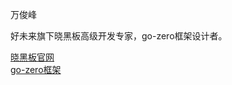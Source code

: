 万俊峰

好未来旗下晓黑板高级开发专家，go-zero框架设计者。

[晓黑板官网](https://xiaoheiban.cn/)  
[go-zero框架](https://github.com/tal-tech/go-zero)
